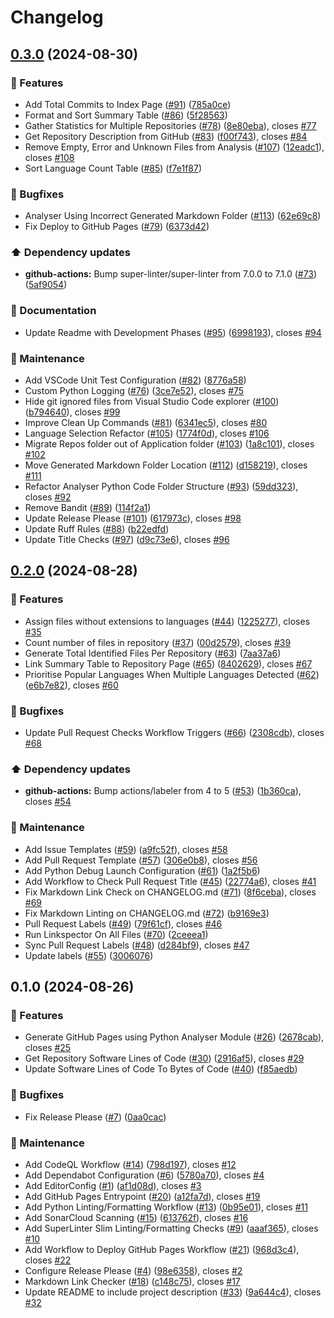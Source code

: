 # Changelog

## [0.3.0](https://github.com/JackPlowman/github-stats-prototype/compare/v0.2.0...v0.3.0) (2024-08-30)


### 🚀 Features

* Add Total Commits to Index Page ([#91](https://github.com/JackPlowman/github-stats-prototype/issues/91)) ([785a0ce](https://github.com/JackPlowman/github-stats-prototype/commit/785a0ce29ab5512552019901b57571984a01e052))
* Format and Sort Summary Table ([#86](https://github.com/JackPlowman/github-stats-prototype/issues/86)) ([5f28563](https://github.com/JackPlowman/github-stats-prototype/commit/5f28563f59b4e5d0ff3a4f46751e231905d2afaa))
* Gather Statistics for Multiple Repositories ([#78](https://github.com/JackPlowman/github-stats-prototype/issues/78)) ([8e80eba](https://github.com/JackPlowman/github-stats-prototype/commit/8e80eba487604ec6f652cf5f06d220ca891c954c)), closes [#77](https://github.com/JackPlowman/github-stats-prototype/issues/77)
* Get Repository Description from GitHub ([#83](https://github.com/JackPlowman/github-stats-prototype/issues/83)) ([f00f743](https://github.com/JackPlowman/github-stats-prototype/commit/f00f7439d58b18d57d73eea2e346c00016ca0eb0)), closes [#84](https://github.com/JackPlowman/github-stats-prototype/issues/84)
* Remove Empty, Error and Unknown Files from Analysis ([#107](https://github.com/JackPlowman/github-stats-prototype/issues/107)) ([12eadc1](https://github.com/JackPlowman/github-stats-prototype/commit/12eadc15fcd8d277a542f728725acd9d3e224776)), closes [#108](https://github.com/JackPlowman/github-stats-prototype/issues/108)
* Sort Language Count Table ([#85](https://github.com/JackPlowman/github-stats-prototype/issues/85)) ([f7e1f87](https://github.com/JackPlowman/github-stats-prototype/commit/f7e1f87bcc3f0de7cf6443e5436f1a44d31bb2cf))


### 🐛 Bugfixes

* Analyser Using Incorrect Generated Markdown Folder ([#113](https://github.com/JackPlowman/github-stats-prototype/issues/113)) ([62e69c8](https://github.com/JackPlowman/github-stats-prototype/commit/62e69c8c1e70eb0e713a5857a387c92c8e27f40b))
* Fix Deploy to GitHub Pages ([#79](https://github.com/JackPlowman/github-stats-prototype/issues/79)) ([6373d42](https://github.com/JackPlowman/github-stats-prototype/commit/6373d42f57c48d8d1675798220fb72d83769b9ad))


### ⬆️ Dependency updates

* **github-actions:** Bump super-linter/super-linter from 7.0.0 to 7.1.0 ([#73](https://github.com/JackPlowman/github-stats-prototype/issues/73)) ([5af9054](https://github.com/JackPlowman/github-stats-prototype/commit/5af90541b65212664aef424d24a611943306bb37))


### 📝 Documentation

* Update Readme with Development Phases ([#95](https://github.com/JackPlowman/github-stats-prototype/issues/95)) ([6998193](https://github.com/JackPlowman/github-stats-prototype/commit/6998193c22b2863821edf3a4876d56f8aa19af6f)), closes [#94](https://github.com/JackPlowman/github-stats-prototype/issues/94)


### 🧰 Maintenance

* Add VSCode Unit Test Configuration ([#82](https://github.com/JackPlowman/github-stats-prototype/issues/82)) ([8776a58](https://github.com/JackPlowman/github-stats-prototype/commit/8776a58db04b824a51c37831c1c64f21c8f0cbac))
* Custom Python Logging ([#76](https://github.com/JackPlowman/github-stats-prototype/issues/76)) ([3ce7e52](https://github.com/JackPlowman/github-stats-prototype/commit/3ce7e52653d0f69d7504f4aa8fae7b9bd94fe74a)), closes [#75](https://github.com/JackPlowman/github-stats-prototype/issues/75)
* Hide git ignored files from Visual Studio Code explorer ([#100](https://github.com/JackPlowman/github-stats-prototype/issues/100)) ([b794640](https://github.com/JackPlowman/github-stats-prototype/commit/b7946409295aded6dcfcb29c3d4cc63dfcbbd0a0)), closes [#99](https://github.com/JackPlowman/github-stats-prototype/issues/99)
* Improve Clean Up Commands ([#81](https://github.com/JackPlowman/github-stats-prototype/issues/81)) ([6341ec5](https://github.com/JackPlowman/github-stats-prototype/commit/6341ec53e138bef1a7507ad3a552e73e455cb58e)), closes [#80](https://github.com/JackPlowman/github-stats-prototype/issues/80)
* Language Selection Refactor ([#105](https://github.com/JackPlowman/github-stats-prototype/issues/105)) ([1774f0d](https://github.com/JackPlowman/github-stats-prototype/commit/1774f0d9d351e0befcef8d59ff36da1df79fb875)), closes [#106](https://github.com/JackPlowman/github-stats-prototype/issues/106)
* Migrate Repos folder out of Application folder ([#103](https://github.com/JackPlowman/github-stats-prototype/issues/103)) ([1a8c101](https://github.com/JackPlowman/github-stats-prototype/commit/1a8c10153dc95307e29696f287b0be4e19bbe9bd)), closes [#102](https://github.com/JackPlowman/github-stats-prototype/issues/102)
* Move Generated Markdown Folder Location ([#112](https://github.com/JackPlowman/github-stats-prototype/issues/112)) ([d158219](https://github.com/JackPlowman/github-stats-prototype/commit/d15821921e970fe9a5c8be76d315885188a89cc4)), closes [#111](https://github.com/JackPlowman/github-stats-prototype/issues/111)
* Refactor Analyser Python Code Folder Structure ([#93](https://github.com/JackPlowman/github-stats-prototype/issues/93)) ([59dd323](https://github.com/JackPlowman/github-stats-prototype/commit/59dd323d17faaa1655c7335f75c2b6d472c83ffb)), closes [#92](https://github.com/JackPlowman/github-stats-prototype/issues/92)
* Remove Bandit ([#89](https://github.com/JackPlowman/github-stats-prototype/issues/89)) ([114f2a1](https://github.com/JackPlowman/github-stats-prototype/commit/114f2a1d27b5e84711009154f2da8252e9978def))
* Update Release Please ([#101](https://github.com/JackPlowman/github-stats-prototype/issues/101)) ([617973c](https://github.com/JackPlowman/github-stats-prototype/commit/617973c2d1a50125bc51169e4a718c47bf078b61)), closes [#98](https://github.com/JackPlowman/github-stats-prototype/issues/98)
* Update Ruff Rules ([#88](https://github.com/JackPlowman/github-stats-prototype/issues/88)) ([b22edfd](https://github.com/JackPlowman/github-stats-prototype/commit/b22edfdf26d9c4478c84c2b6d8518d62723a82b4))
* Update Title Checks ([#97](https://github.com/JackPlowman/github-stats-prototype/issues/97)) ([d9c73e6](https://github.com/JackPlowman/github-stats-prototype/commit/d9c73e616d0cb8d262445938f538eca7414c8697)), closes [#96](https://github.com/JackPlowman/github-stats-prototype/issues/96)

## [0.2.0](https://github.com/JackPlowman/github-stats-prototype/compare/v0.1.0...v0.2.0) (2024-08-28)


### 🚀 Features

* Assign files without extensions to languages ([#44](https://github.com/JackPlowman/github-stats-prototype/issues/44)) ([1225277](https://github.com/JackPlowman/github-stats-prototype/commit/1225277c7bb1b8318c9f679d59ead1e2523deb44)), closes [#35](https://github.com/JackPlowman/github-stats-prototype/issues/35)
* Count number of files in repository ([#37](https://github.com/JackPlowman/github-stats-prototype/issues/37)) ([00d2579](https://github.com/JackPlowman/github-stats-prototype/commit/00d257948489147a1cc5a8af6bfd98feb9e044cc)), closes [#39](https://github.com/JackPlowman/github-stats-prototype/issues/39)
* Generate Total Identified Files Per Repository ([#63](https://github.com/JackPlowman/github-stats-prototype/issues/63)) ([7aa37a6](https://github.com/JackPlowman/github-stats-prototype/commit/7aa37a615ae960974fbf766d8e151943d200c817))
* Link Summary Table to Repository Page ([#65](https://github.com/JackPlowman/github-stats-prototype/issues/65)) ([8402629](https://github.com/JackPlowman/github-stats-prototype/commit/840262933b6a65f225c2b9f298027845869d03a5)), closes [#67](https://github.com/JackPlowman/github-stats-prototype/issues/67)
* Prioritise Popular Languages When Multiple Languages Detected ([#62](https://github.com/JackPlowman/github-stats-prototype/issues/62)) ([e6b7e82](https://github.com/JackPlowman/github-stats-prototype/commit/e6b7e82ec2fe378a1023df8ea412c22b58f2694d)), closes [#60](https://github.com/JackPlowman/github-stats-prototype/issues/60)


### 🐛 Bugfixes

* Update Pull Request Checks Workflow Triggers ([#66](https://github.com/JackPlowman/github-stats-prototype/issues/66)) ([2308cdb](https://github.com/JackPlowman/github-stats-prototype/commit/2308cdb120490f5c612e835d5200b88b535df3be)), closes [#68](https://github.com/JackPlowman/github-stats-prototype/issues/68)


### ⬆️ Dependency updates

* **github-actions:** Bump actions/labeler from 4 to 5 ([#53](https://github.com/JackPlowman/github-stats-prototype/issues/53)) ([1b360ca](https://github.com/JackPlowman/github-stats-prototype/commit/1b360ca7b7c3f8ca7ad065f922e560eadf588b5d)), closes [#54](https://github.com/JackPlowman/github-stats-prototype/issues/54)


### 🧰 Maintenance

* Add Issue Templates ([#59](https://github.com/JackPlowman/github-stats-prototype/issues/59)) ([a9fc52f](https://github.com/JackPlowman/github-stats-prototype/commit/a9fc52fe11b8caeeff424ec44a6aa0dd70664371)), closes [#58](https://github.com/JackPlowman/github-stats-prototype/issues/58)
* Add Pull Request Template ([#57](https://github.com/JackPlowman/github-stats-prototype/issues/57)) ([306e0b8](https://github.com/JackPlowman/github-stats-prototype/commit/306e0b8af79eb95c3067500b06baf65b7f0b5703)), closes [#56](https://github.com/JackPlowman/github-stats-prototype/issues/56)
* Add Python Debug Launch Configuration ([#61](https://github.com/JackPlowman/github-stats-prototype/issues/61)) ([1a2f5b6](https://github.com/JackPlowman/github-stats-prototype/commit/1a2f5b63dfc96e7e7c71f8232a3fe23fc5085890))
* Add Workflow to Check Pull Request Title ([#45](https://github.com/JackPlowman/github-stats-prototype/issues/45)) ([22774a6](https://github.com/JackPlowman/github-stats-prototype/commit/22774a6e6f0a3553ad92f6d5642add8d9e4d6e5c)), closes [#41](https://github.com/JackPlowman/github-stats-prototype/issues/41)
* Fix Markdown Link Check on CHANGELOG.md ([#71](https://github.com/JackPlowman/github-stats-prototype/issues/71)) ([8f6ceba](https://github.com/JackPlowman/github-stats-prototype/commit/8f6ceba441c35d05ad3e145dd85b3da0138dfc77)), closes [#69](https://github.com/JackPlowman/github-stats-prototype/issues/69)
* Fix Markdown Linting on CHANGELOG.md ([#72](https://github.com/JackPlowman/github-stats-prototype/issues/72)) ([b9169e3](https://github.com/JackPlowman/github-stats-prototype/commit/b9169e3dbc4126ec78bc69214ca3c8a07abb7c4e))
* Pull Request Labels ([#49](https://github.com/JackPlowman/github-stats-prototype/issues/49)) ([79f61cf](https://github.com/JackPlowman/github-stats-prototype/commit/79f61cfe2620c28ac0e9041c40fac80980ec50ff)), closes [#46](https://github.com/JackPlowman/github-stats-prototype/issues/46)
* Run Linkspector On All Files ([#70](https://github.com/JackPlowman/github-stats-prototype/issues/70)) ([2ceeea1](https://github.com/JackPlowman/github-stats-prototype/commit/2ceeea1921464eade3435136324ed1e425eb555d))
* Sync Pull Request Labels ([#48](https://github.com/JackPlowman/github-stats-prototype/issues/48)) ([d284bf9](https://github.com/JackPlowman/github-stats-prototype/commit/d284bf98a5ce297c25cd8f3952809c7ac4cbdc5f)), closes [#47](https://github.com/JackPlowman/github-stats-prototype/issues/47)
* Update labels ([#55](https://github.com/JackPlowman/github-stats-prototype/issues/55)) ([3006076](https://github.com/JackPlowman/github-stats-prototype/commit/30060761d9d70aecd51cbe47f87cfed4233c17a1))

## 0.1.0 (2024-08-26)


### 🚀 Features

* Generate GitHub Pages using Python Analyser Module ([#26](https://github.com/JackPlowman/github-stats-prototype/issues/26)) ([2678cab](https://github.com/JackPlowman/github-stats-prototype/commit/2678cab6c39ecfb7b3fc256157fd40c1c49ca708)), closes [#25](https://github.com/JackPlowman/github-stats-prototype/issues/25)
* Get Repository Software Lines of Code ([#30](https://github.com/JackPlowman/github-stats-prototype/issues/30)) ([2916af5](https://github.com/JackPlowman/github-stats-prototype/commit/2916af596c03eec73420906fc5754078ec5d45fc)), closes [#29](https://github.com/JackPlowman/github-stats-prototype/issues/29)
* Update Software Lines of Code To Bytes of Code ([#40](https://github.com/JackPlowman/github-stats-prototype/issues/40)) ([f85aedb](https://github.com/JackPlowman/github-stats-prototype/commit/f85aedbe18cb5db2963ca0df156665ab2eb23dcb))


### 🐛 Bugfixes

* Fix Release Please ([#7](https://github.com/JackPlowman/github-stats-prototype/issues/7)) ([0aa0cac](https://github.com/JackPlowman/github-stats-prototype/commit/0aa0cac6bacbf8cefb23c4a103f220d361501812))


### 🧰 Maintenance

* Add CodeQL Workflow ([#14](https://github.com/JackPlowman/github-stats-prototype/issues/14)) ([798d197](https://github.com/JackPlowman/github-stats-prototype/commit/798d197eaa70e00b6d239ee96ad9f9c984a44c43)), closes [#12](https://github.com/JackPlowman/github-stats-prototype/issues/12)
* Add Dependabot Configuration ([#6](https://github.com/JackPlowman/github-stats-prototype/issues/6)) ([5780a70](https://github.com/JackPlowman/github-stats-prototype/commit/5780a7013072b8e4d3ae806eba7278cb78808262)), closes [#4](https://github.com/JackPlowman/github-stats-prototype/issues/4)
* Add EditorConfig ([#1](https://github.com/JackPlowman/github-stats-prototype/issues/1)) ([af1d08d](https://github.com/JackPlowman/github-stats-prototype/commit/af1d08daeb23ddf3ea15b45b79ad9563a507f6ad)), closes [#3](https://github.com/JackPlowman/github-stats-prototype/issues/3)
* Add GitHub Pages Entrypoint ([#20](https://github.com/JackPlowman/github-stats-prototype/issues/20)) ([a12fa7d](https://github.com/JackPlowman/github-stats-prototype/commit/a12fa7d102ec689683459e8304b5c3e856606f7f)), closes [#19](https://github.com/JackPlowman/github-stats-prototype/issues/19)
* Add Python Linting/Formatting Workflow ([#13](https://github.com/JackPlowman/github-stats-prototype/issues/13)) ([0b95e01](https://github.com/JackPlowman/github-stats-prototype/commit/0b95e0149ef26db4cd3e9e876f7c28d63acf19c5)), closes [#11](https://github.com/JackPlowman/github-stats-prototype/issues/11)
* Add SonarCloud Scanning ([#15](https://github.com/JackPlowman/github-stats-prototype/issues/15)) ([613762f](https://github.com/JackPlowman/github-stats-prototype/commit/613762f9000e06e873430a4b144a1af24e489488)), closes [#16](https://github.com/JackPlowman/github-stats-prototype/issues/16)
* Add SuperLinter Slim Linting/Formatting Checks ([#9](https://github.com/JackPlowman/github-stats-prototype/issues/9)) ([aaaf365](https://github.com/JackPlowman/github-stats-prototype/commit/aaaf3653f854ab55ff2c1856fa45c501d1e89f9c)), closes [#10](https://github.com/JackPlowman/github-stats-prototype/issues/10)
* Add Workflow to Deploy GitHub Pages Workflow ([#21](https://github.com/JackPlowman/github-stats-prototype/issues/21)) ([968d3c4](https://github.com/JackPlowman/github-stats-prototype/commit/968d3c48a24ec3ff9b2e434bf5aa536819b53841)), closes [#22](https://github.com/JackPlowman/github-stats-prototype/issues/22)
* Configure Release Please ([#4](https://github.com/JackPlowman/github-stats-prototype/issues/4)) ([98e6358](https://github.com/JackPlowman/github-stats-prototype/commit/98e6358754e44969c48f47258d90989d84d01143)), closes [#2](https://github.com/JackPlowman/github-stats-prototype/issues/2)
* Markdown Link Checker ([#18](https://github.com/JackPlowman/github-stats-prototype/issues/18)) ([c148c75](https://github.com/JackPlowman/github-stats-prototype/commit/c148c75cb6c2c20195347d20255e66d954b08588)), closes [#17](https://github.com/JackPlowman/github-stats-prototype/issues/17)
* Update README to include project description ([#33](https://github.com/JackPlowman/github-stats-prototype/issues/33)) ([9a644c4](https://github.com/JackPlowman/github-stats-prototype/commit/9a644c49391fcf5cd5f5c2f2b1230ad792535c04)), closes [#32](https://github.com/JackPlowman/github-stats-prototype/issues/32)
